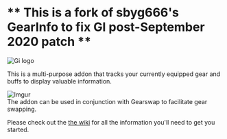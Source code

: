 # ** This is a fork of sbyg666's GearInfo to fix GI post-September 2020 patch **



![Gi logo](https://i.imgur.com/g0iJMJk.jpg# )

This is a multi-purpose addon that tracks your currently equipped gear and buffs to display valuable information.

![Imgur](https://i.imgur.com/L27g5JD.png)  
The addon can be used in conjunction with Gearswap to facilitate gear swapping.

Please check out the [the wiki](https://github.com/sebyg666/GearInfo/wiki) for all the information you'll need to get you started.
